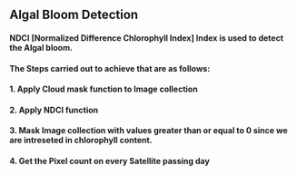 ## Algal Bloom Detection

#### NDCI [Normalized Difference Chlorophyll Index] Index is used to detect the Algal bloom.
#### The Steps carried out to achieve that are as follows:
#### 1. Apply Cloud mask function to Image collection
#### 2. Apply NDCI function
#### 3. Mask Image collection with values greater than or equal to 0 since we are intreseted in chlorophyll content.
#### 4. Get the Pixel count on every Satellite passing day
